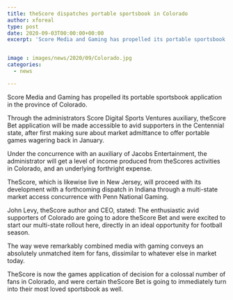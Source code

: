 ```yaml
---
title: theScore dispatches portable sportsbook in Colorado
author: xforeal 
type: post
date: 2020-09-03T00:00:00+00:00
excerpt: 'Score Media and Gaming has propelled its portable sportsbook application in the province of Colorado '


image : images/news/2020/09/Colorado.jpg
categories:
  - news

---
```

Score Media and Gaming has propelled its portable sportsbook application in the province of Colorado. 

Through the administrators Score Digital Sports Ventures auxiliary, theScore Bet application will be made accessible to avid supporters in the Centennial state, after first making sure about market admittance to offer portable games wagering back in January. 

Under the concurrence with an auxiliary of Jacobs Entertainment, the administrator will get a level of income produced from theScores activities in Colorado, and an underlying forthright expense. 

TheScore, which is likewise live in New Jersey, will proceed with its development with a forthcoming dispatch in Indiana through a multi-state market access concurrence with Penn National Gaming. 

John Levy, theScore author and CEO, stated: The enthusiastic avid supporters of Colorado are going to adore theScore Bet and were excited to start our multi-state rollout here, directly in an ideal opportunity for football season. 

The way weve remarkably combined media with gaming conveys an absolutely unmatched item for fans, dissimilar to whatever else in market today. 

TheScore is now the games application of decision for a colossal number of fans in Colorado, and were certain theScore Bet is going to immediately turn into their most loved sportsbook as well.